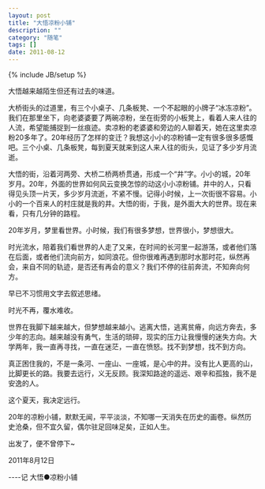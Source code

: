 ```yaml
---
layout: post
title: "大悟凉粉小铺"
description: ""
category: "随笔"
tags: []
date: 2011-08-12
---
```

{% include JB/setup %}

大悟越来越陌生但还有过去的味道。

大桥街头的过道里，有三个小桌子、几条板凳、一个不起眼的小牌子“冰冻凉粉”。我们在那里坐下，向老婆婆要了两碗凉粉，坐在街旁的小板凳上，看着人来人往的人流，希望能捕捉到一丝痕迹。卖凉粉的老婆婆和旁边的人聊着天，她在这里卖凉粉20多年了。20年经历了怎样的变迁？我想这小小的凉粉铺一定有很多很多感慨吧。三个小桌、几条板凳，每到夏天就来到这人来人往的街头，见证了多少岁月流逝。

大悟的街，沿着河两旁、大桥二桥两桥贯通，形成一个“井”字。小小的城，20年岁月。20年，外面的世界如何风云变换怎惊的动这小小凉粉铺。井中的人，只看得见头顶一片天，多少岁月流逝，不紧不慢。记得小时候，上一次街很不容易。小小的一个百来人的村庄就是我的井。大悟的街，于我，是外面大大的世界。现在来看，只有几分钟的路程。

20年岁月，梦里看世界。小时候，我们有很多梦想，世界很小，梦想很大。

时光流水，陪着我们看世界的人走了又来，在时间的长河里一起游荡，或者他们落在后面，或者他们流向前方，如同浪花。但你很难再遇到那时水那时花，纵然再会，来自不同的轨迹，是否还有再会的意义？我们不停的往前奔流，不知奔向何方。

早已不习惯用文字去叙述思绪。

时光不再，覆水难收。

世界在我脚下越来越大，但梦想越来越小。逃离大悟，逃离贫瘠，向远方奔去，多少年的志向。越来越没有勇气，生活的琐碎，现实的压力让我慢慢的迷失方向。大学两年，我一直再寻找，一直在迷茫，一直在愤怒。找不到梦想，找不到方向。

真正困住我的，不是一条河、一座山、一座城，是心中的井。没有比人更高的山，比脚更长的路。我要去远行，义无反顾。我深知路途的遥远、艰辛和孤独，我不是安逸的人。

这个夏天，我决定远行。

20年的凉粉小铺，默默无闻，平平淡淡，不知哪一天消失在历史的画卷。纵然历史沧桑，但不宜久留，偶尔驻足回味足矣，正如人生。

出发了，便不曾停下~

2011年8月12日

----记 大悟●凉粉小铺


